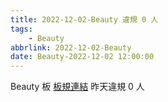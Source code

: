 ```yaml
---
title: 2022-12-02-Beauty 違規 0 人
tags:
    - Beauty
abbrlink: 2022-12-02-Beauty
date: Beauty-2022-12-02 12:00:00
---
```

Beauty 板 [板規連結](https://www.ptt.cc/bbs/Beauty/M.1630069980.A.84B.html)
昨天違規 0 人
